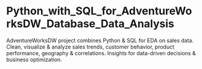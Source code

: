 # Python_with_SQL_for_AdventureWorksDW_Database_Data_Analysis
AdventureWorksDW project combines Python &amp; SQL for EDA on sales data. Clean, visualize &amp; analyze sales trends, customer behavior, product performance, geography &amp; correlations. Insights for data-driven decisions &amp; business optimization.
